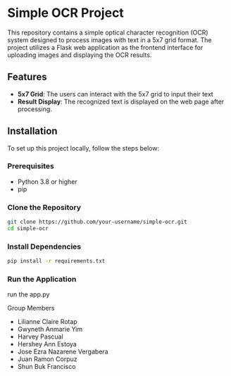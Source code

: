 # Simple OCR Project

This repository contains a simple optical character recognition (OCR) system designed to process images with text in a 5x7 grid format. The project utilizes a Flask web application as the frontend interface for uploading images and displaying the OCR results.

## Features


- **5x7 Grid**: The users can interact with the 5x7 grid to input their text
- **Result Display**: The recognized text is displayed on the web page after processing.

## Installation

To set up this project locally, follow the steps below:

### Prerequisites

- Python 3.8 or higher
- pip

### Clone the Repository

```bash
git clone https://github.com/your-username/simple-ocr.git
cd simple-ocr
```

### Install Dependencies

```bash
pip install -r requirements.txt
```


### Run the Application
run the app.py



Group Members

- Lilianne Claire Rotap
- Gwyneth Anmarie Yim
- Harvey Pascual
- Hershey Ann Estoya
- Jose Ezra Nazarene Vergabera
- Juan Ramon Corpuz
- Shun Buk Francisco

